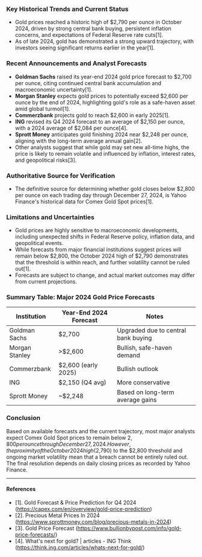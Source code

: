 ### Key Historical Trends and Current Status

- Gold prices reached a historic high of $2,790 per ounce in October 2024, driven by strong central bank buying, persistent inflation concerns, and expectations of Federal Reserve rate cuts[1].
- As of late 2024, gold has demonstrated a strong upward trajectory, with investors seeing significant returns earlier in the year[1].

### Recent Announcements and Analyst Forecasts

- **Goldman Sachs** raised its year-end 2024 gold price forecast to $2,700 per ounce, citing continued central bank accumulation and macroeconomic uncertainty[1].
- **Morgan Stanley** expects gold prices to potentially exceed $2,600 per ounce by the end of 2024, highlighting gold's role as a safe-haven asset amid global turmoil[1].
- **Commerzbank** projects gold to reach $2,600 in early 2025[1].
- **ING** revised its Q4 2024 forecast to an average of $2,150 per ounce, with a 2024 average of $2,084 per ounce[4].
- **Sprott Money** anticipates gold finishing 2024 near $2,248 per ounce, aligning with the long-term average annual gain[2].
- Other analysts suggest that while gold may set new all-time highs, the price is likely to remain volatile and influenced by inflation, interest rates, and geopolitical risks[3].

### Authoritative Source for Verification

- The definitive source for determining whether gold closes below $2,800 per ounce on each trading day through December 27, 2024, is Yahoo Finance's historical data for Comex Gold Spot prices[1].

### Limitations and Uncertainties

- Gold prices are highly sensitive to macroeconomic developments, including unexpected shifts in Federal Reserve policy, inflation data, and geopolitical events.
- While forecasts from major financial institutions suggest prices will remain below $2,800, the October 2024 high of $2,790 demonstrates that the threshold is within reach, and further volatility cannot be ruled out[1].
- Forecasts are subject to change, and actual market outcomes may differ from current projections.

### Summary Table: Major 2024 Gold Price Forecasts

| Institution        | Year-End 2024 Forecast | Notes                                      |
|--------------------|-----------------------|---------------------------------------------|
| Goldman Sachs      | $2,700                | Upgraded due to central bank buying         |
| Morgan Stanley     | >$2,600               | Bullish, safe-haven demand                  |
| Commerzbank        | $2,600 (early 2025)   | Bullish outlook                             |
| ING                | $2,150 (Q4 avg)       | More conservative                           |
| Sprott Money       | ~$2,248               | Based on long-term average gains            |

### Conclusion

Based on available forecasts and the current trajectory, most major analysts expect Comex Gold Spot prices to remain below $2,800 per ounce through December 27, 2024. However, the proximity of the October 2024 high ($2,790) to the $2,800 threshold and ongoing market volatility mean that a breach cannot be entirely ruled out. The final resolution depends on daily closing prices as recorded by Yahoo Finance.

---

#### References

- [1]. Gold Forecast & Price Prediction for Q4 2024 (https://capex.com/en/overview/gold-price-prediction)
- [2]. Precious Metal Prices In 2024 (https://www.sprottmoney.com/blog/precious-metals-in-2024)
- [3]. Gold Price Forecast (https://www.bullionbypost.com/info/gold-price-forecasts/)
- [4]. What's next for gold? | articles - ING Think (https://think.ing.com/articles/whats-next-for-gold/)